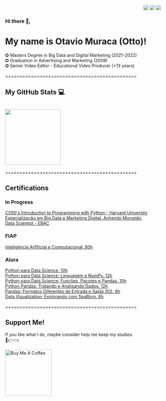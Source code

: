 <div style = "botoes" align="right">
  <a href="https://instagram.com/otaviomuraca" target="_blank"><img src="https://img.shields.io/badge/-Instagram-%23E4405F?style=for-the-badge&logo=instagram&logoColor=white" target="_blank"></a>
  <a href = "mailto:otaviomuraca@gmail.com"><img src="https://img.shields.io/badge/-Gmail-%23333?style=for-the-badge&logo=gmail&logoColor=white" target="_blank"></a>
  <a href="https://www.linkedin.com/in/otaviomuraca/" target="_blank"><img src="https://img.shields.io/badge/-LinkedIn-%230077B5?style=for-the-badge&logo=linkedin&logoColor=white" target="_blank"></a> 
</div>

### Hi there 👋,
# My name is Otavio Muraca (Otto)! 
<div>
✪ Masters Degree in Big Data and Digital Marketing (2021-2022)<br>
✪ Graduation in Advertising and Marketing (2009) <br> 
✪ Senior Video Editor - Educational Video Producer (+13 years)<br>
</div>
<br>
==============================================
<br>


## My GitHub Stats 💻 

<br>
<div align="left">
  <a href="https://github.com/otaviomuraca">
  <img height="180em" src="https://github-readme-stats.vercel.app/api?username=otaviomuraca&show_icons=true&theme=dark&include_all_commits=true&count_private=true"></a>

 </div>
 
<br>
 ==============================================
<div>
<h2>Certifications</h2>
    <div><h3>In Progress</h3>
</div>
<div class='CS50 PYTHON - HAVARD'>
    <a href='#' target="_blank">CS50's Introduction to Programming with Python - Harvard University</a>
  <br>
  <div class='Pós Graduação Anhembi Morumbi'>
    <a href='#' target="_blank">Especialização em Big Data e Marketing Digital. Anhembi Morumbi.</a>
  <br>
  <div class='Data Scientist - EBAC'>
    <a href='#' target="_blank">Data Scientist - EBAC</a>
  <br>
    </div>
    <div><h3>FIAP</h3>
</div>
<div class='FIAP'>
    <a href='https://on.fiap.com.br/pluginfile.php/1/local_nanocourses/certificado_nanocourse/36592/8c45b12b4f94d0badd6cd13fb4c6614f/certificado.png' target="_blank">Inteligência Arfificial e Computacional. 80h</a>
  <br>
  <div><h3>Alura</h3>
</div>

<div class='alura'>
  <a href='https://cursos.alura.com.br/certificate/17eec162-9fa9-4a87-80b1-3327bdc7d28c' target="_blank">Python para Data Science. 10h</a>
  <br>
  <a href='https://cursos.alura.com.br/certificate/a539e8c4-b424-4b57-84f1-7a9b725fbcfd' target="_blank">Python para Data Science: Linguagem e NumPy. 12h</a>
  <br>
  <a href='https://cursos.alura.com.br/certificate/8bd81b44-82ab-4de0-b68a-e17e02fba0a0' target="_blank">Python para Data Science: Funções, Pacotes e Pandas. 10h</a>
   <br>
  <a href='https://cursos.alura.com.br/certificate/00a49040-0a7f-4122-9a84-100c2a7467b0' target="_blank">Python Pandas: Tratando e Analisando Dados. 12h</a>
  <br>
  <a href='https://cursos.alura.com.br/certificate/26cb78d4-cec0-4aa5-be87-8348848fa52a' target="_blank">Pandas: Formatos Diferentes de Entrada e Saída (IO). 6h</a>
  <br>
  <a href='https://cursos.alura.com.br/certificate/85f43d58-5173-4c83-afdd-1c8b09f9cbc1' target="_blank">Data Visualization: Explorando com SeaBorn. 6h</a>
  
  </div>
  
</div>

<br>
 ==============================================
<br> 
  
## Support Me!  

<div style = "coffe" align ="left">

If you like what I do, maybe consider help me keep my studies.
<br>🥺👉👈 <br>
<br>
 <a href="https://www.buymeacoffee.com/otaviomuraca" target="_blank"><img src="https://cdn.buymeacoffee.com/buttons/v2/default-blue.png" alt="Buy Me A Coffee" width="150" ></a>
  ####   


